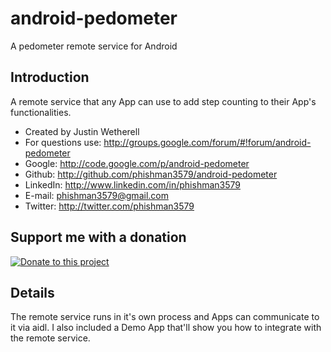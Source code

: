 android-pedometer
=================

A pedometer remote service for Android

## Introduction

A remote service that any App can use to add step counting to their App's functionalities.

* Created by Justin Wetherell
* For questions use: http://groups.google.com/forum/#!forum/android-pedometer
* Google: http://code.google.com/p/android-pedometer
* Github: http://github.com/phishman3579/android-pedometer
* LinkedIn: http://www.linkedin.com/in/phishman3579
* E-mail: phishman3579@gmail.com
* Twitter: http://twitter.com/phishman3579

## Support me with a donation

<a href="https://www.paypal.com/cgi-bin/webscr?cmd=_donations&business=phishman3579%40gmail%2ecom&lc=US&item_name=Support%20open%20source&item_number=AndroidPedometer&currency_code=USD&bn=PP%2dDonationsBF%3abtn_donateCC_SM%2egif%3aNonHosted" target="_new"><img border="0" alt="Donate to this project" src="https://www.paypalobjects.com/en_US/i/btn/btn_donate_SM.gif"></a>

## Details

The remote service runs in it's own process and Apps can communicate to it via aidl. I also included a Demo App that'll show you how to integrate with the remote service.
